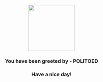 <p align="center">
            <img src="https://raw.githubusercontent.com/PokeAPI/sprites/master/sprites/pokemon/186.png" width="150" height="150">
          </p>
          <h3 align="center">You have been greeted by - <b>POLITOED</b></h3>
          <h3 align="center">Have a nice day!</h3>
